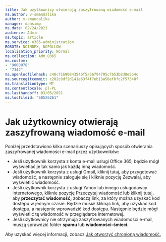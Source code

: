 ```yaml
---
title: Jak użytkownicy otwierają zaszyfrowaną wiadomość e-mail
ms.author: v-smandalika
author: v-smandalika
manager: dansimp
ms.date: 02/24/2021
audience: Admin
ms.topic: article
ms.service: o365-administration
ROBOTS: NOINDEX, NOFOLLOW
localization_priority: Normal
ms.collection: Adm_O365
ms.custom:
- "9000078"
- "7342"
ms.openlocfilehash: c48c71b9084354bf5a56794795c7653b8d8e5b4c
ms.sourcegitcommit: c202c0df2d141e63f4f7eb13a56efbfc2f57348f
ms.translationtype: MT
ms.contentlocale: pl-PL
ms.lasthandoff: 03/05/2021
ms.locfileid: "50526261"
---
```

# <a name="how-users-open-an-encrypted-email-message"></a>Jak użytkownicy otwierają zaszyfrowaną wiadomość e-mail

Poniżej przedstawiono kilka scenariuszy opisujących sposób otwierania zaszyfrowanej wiadomości e-mail przez użytkowników:

- Jeśli użytkownik korzysta z konta e-mail usługi Office 365, będzie mógł wyświetlać je tak samo jak każdą inną wiadomość.
- Jeśli użytkownik korzysta z usługi Gmail, kliknij tutaj, aby przygotować wiadomość, a  następnie zaloguje się i kliknie pozycję Zezwalaj, aby wyświetlić wiadomość. 
- Jeśli użytkownik korzysta z usługi Yahoo lub innego  usługodawcy internetowego, kliknie pozycję Przeczytaj wiadomość lub kliknij tutaj, aby **przeczytać wiadomość;** zobaczą link, za który można uzyskać kod dostępu w jednym czasie. Będzie musiał kliknąć link, aby uzyskać kod dostępu, a następnie wprowadzić kod dostępu. Następnie będzie mógł wyświetlić tę wiadomość w przeglądarce internetowej.
- Jeśli użytkownicy nie otrzymują zaszyfrowanych wiadomości e-mail, muszą sprawdzić folder **spamu** lub **wiadomości-śmieci.**

Aby uzyskać więcej informacji, zobacz [Jak otworzyć chronioną wiadomość.](https://support.microsoft.com/topic/how-do-i-open-a-protected-message-1157a286-8ecc-4b1e-ac43-2a608fbf3098)